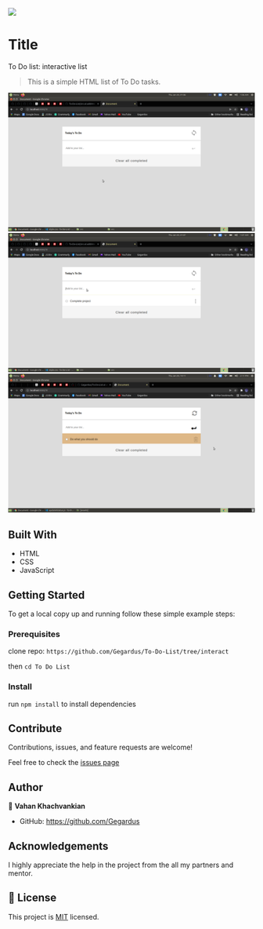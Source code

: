 ![](https://img.shields.io/badge/Microverse-blueviolet)

# Title

To Do list: interactive list

> This is a simple HTML list of To Do tasks.

![screenshot](./app_screenshot1.png)
![screenshot](./app_screenshot2.png)
![screenshot](./app_screenshot3.png)

## Built With

- HTML
- CSS
- JavaScript

## Getting Started

To get a local copy up and running follow these simple example steps:

### Prerequisites

clone repo: `https://github.com/Gegardus/To-Do-List/tree/interact`

then
`cd To Do List`

### Install

run `npm install` to install dependencies

## Contribute

Contributions, issues, and feature requests are welcome!

Feel free to check the [issues page](https://github.com/Gegardus/To-Do-List/issues)

## Author

👤 **Vahan Khachvankian**

- GitHub: https://github.com/Gegardus

## Acknowledgements

I highly appreciate the help in the project from the all my partners and mentor.

## 📝 License

This project is [MIT](./MIT.md) licensed.
